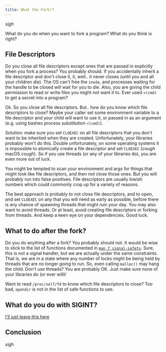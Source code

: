 ```yaml
---
title: What the Fork!?
---
```


*sigh*

What do you do when you want to fork a program? What do you think is right?

## File Descriptors

Do you close all file descriptors except ones that are passed in
explicitly when you fork a process? You probably should. If you
accidentally inherit a file descriptor and don't close it, it, well.. it
never closes (until you and all your children die). The OS can't free
the `inode`, and processes waiting for the handle to be closed will wait
for you to die. Also, you are giving the child permission to read or
write files you might not want it to. Ever used `<(cmd)` to get a secret
into a program?

Ok. So you close all file descriptors. But.. how do you know which file
descriptors to close? Maybe your caller set some environment variable to
a file descriptor and your child will want to use it, or passed in as an
argument (e.g. using bashes process substitution `<(cmd)`).

Solution: make sure you set `CLOEXEC` on all file descriptors that you
don't want to be inherited when they are created. Unfortunately, your
libraries probably won't do this. Double unfortunately, on some
operating systems it is impossible to atomically create a file
descriptor and set `CLOEXEC` (*cough* macOS *cough*). So if you use
threads (or any of your libraries do), you are even more out of luck.

You might be tempted to scan your environment and args for things that
might look like file descriptors, and then not close those ones. But you
will probably run into false positives. File descriptors are usually
lowish numbers which could commonly crop up for a variety of reasons.

The best approach is probably to not close file descriptors, and to
open, and set `CLOEXEC` on any that you will need as early as possible,
before there is any chance of spawning threads that might ruin your day.
You may also want to avoid threads. Or at least, avoid creating file
descriptors or forking from threads. And keep a keen eye on your
dependencies. Good luck.

## What to do after the fork?

Do you do anything after a fork? You probably should not. It would be
wise to stick to the list of functions documented in
[`man 7 signal-safety`](https://man7.org/linux/man-pages/man7/signal-safety.7.html).
Sure, this is not a signal handler, but we are actually under the same
constraints. That is, we are in a state where any number of locks might
be being held by threads that are no longer going to run. So, even
calling `malloc()` may hang the child. Don't use threads? You are
probably OK. Just make sure none of your libraries do (or ever will)!

Want to read `/proc/self/fd` to know which file descriptors to close?
Too bad, `opendir` is not in the list of safe functions to use.

## What do you do with SIGINT?

[I'll just leave this here](https://www.cons.org/cracauer/sigint.html)

## Conclusion

*sigh*
